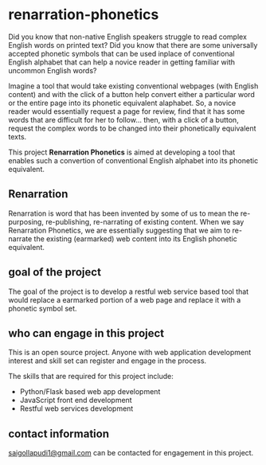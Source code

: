 # renarration-phonetics
Did you know that non-native English speakers struggle to read complex English words on printed text? Did you know that there are some universally accepted phonetic symbols that can be used inplace of conventional English alphabet that can help a novice reader in getting familiar with uncommon English words?

Imagine a tool that would take existing conventional webpages (with English content) and with the click of a button help convert either a particular word or the entire page into its phonetic equivalent alaphabet. So, a novice reader would essentially request a page for review, find that it has some words that are difficult for her to follow... then, with a click of a button, request the complex words to be changed into their phonetically equivalent texts.

This project __Renarration Phonetics__ is aimed at developing a tool that enables such a convertion of conventional English alphabet into its phonetic equivalent.

## Renarration ##
Renarration is word that has been invented by some of us to mean the re-purposing, re-publishing, re-narrating of existing content. When we say Renarration Phonetics, we are essentially suggesting that we aim to re-narrate the existing (earmarked) web content into its English phonetic equivalent.

## goal of the project ##
The goal of the project is to develop a restful web service based tool that would replace a earmarked portion of a web page and replace it with a phonetic symbol set.

## who can engage in this project ##
This is an open source project. Anyone with web application development interest and skill set can register and engage in the process. 

The skills that are required for this project include:
 + Python/Flask based web app development
 + JavaScript front end development
 + Restful web services development
 
## contact information ##
saigollapudi1@gmail.com can be contacted for engagement in this project.
